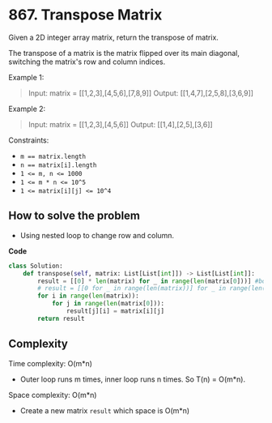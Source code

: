 # 867. Transpose Matrix
<Badge type="tip" text="Easy" />[<Badge type="info" text="LeetCode" />](https://leetcode.com/problems/transpose-matrix/ "Let's go to leetcode")

Given a 2D integer array matrix, return the transpose of matrix.

The transpose of a matrix is the matrix flipped over its main diagonal, switching the matrix's row and column indices.

Example 1:
> Input: matrix = [[1,2,3],[4,5,6],[7,8,9]]
> Output: [[1,4,7],[2,5,8],[3,6,9]]

Example 2:
> Input: matrix = [[1,2,3],[4,5,6]]
> Output: [[1,4],[2,5],[3,6]]

Constraints:
- `m == matrix.length`
- `n == matrix[i].length`
- `1 <= m, n <= 1000`
- `1 <= m * n <= 10^5`
- `1 <= matrix[i][j] <= 10^4`

## How to solve the problem

- Using nested loop to change row and column. 

**Code**

```python
class Solution:
    def transpose(self, matrix: List[List[int]]) -> List[List[int]]:
        result = [[0] * len(matrix) for _ in range(len(matrix[0]))] #both work
        # result = [[0 for _ in range(len(matrix))] for _ in range(len(matrix[0]))] # both work
        for i in range(len(matrix)):
            for j in range(len(matrix[0])):
                result[j][i] = matrix[i][j]
        return result
```

## Complexity

Time complexity: O(m*n)
- Outer loop runs m times, inner loop runs n times. So T(n) = O(m*n).

Space complexity: O(m*n)
- Create a new matrix `result` which space is O(m*n)
